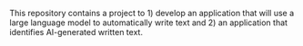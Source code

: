 This repository contains a project to 1) develop an application that will 
use a large language model to automatically write text and 2) an 
application that identifies AI-generated written text. 
